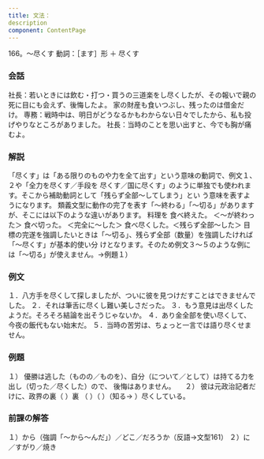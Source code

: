 ```yaml
---
title: 文法：
description
component: ContentPage
---
```



166。～尽くす
動詞：［ます］形 ＋ 尽くす
### 会話
社長：若いときには飲む・打つ・買うの三道楽をし尽くしたが、その報いで親の死に目にも会えず、後悔したよ。 家の財産も食いつぶし、残ったのは借金だけ。 専務：戦時中は、明日がどうなるかもわからない日々でしたから、私も投げやりなところがありました。 社長：当時のことを思い出すと、今でも胸が痛むよ。
### 解説
「尽くす」は「ある限りのものや力を全て出す」という意味の動詞で、例文１、２や「全力を尽くす／手段を 尽くす／国に尽くす」のように単独でも使われます。そこから補助動詞として「残らず全部～してしまう」とい う意味を表すようになります。
類義文型に動作の完了を表す「～終わる」「～切る」がありますが、そこには以下のような違いがあります。 料理を
食べ終えた。 ＜～が終わった＞ 食べ切った。 ＜完全に～した＞ 食べ尽くした。＜残らず全部～した＞
目標の完遂を強調したいときは「～切る」、残らず全部（数量）を強調したければ「～尽くす」が基本的使い分 けとなります。そのため例文３～５のような例には「～切る」が使えません。→例題１）
### 例文
１．八方手を尽くして探しましたが、ついに彼を見つけだすことはできませんでした。
２．それは筆舌に尽くし難い美しさだった。
３．もう意見は出尽くしたようだ。そろそろ結論を出そうじゃないか。
４．あり金全部を使い尽くして、今夜の飯代もない始末だ。
５．当時の苦労は、ちょっと一言では語り尽くせません。
### 例題
１） 優勝は逃した（ものの／ものを）、自分（について／として）は持てる力を出し（切った／尽くした）ので、
後悔はありません。    
２） 彼は元政治記者だけに、政界の裏（ ）裏 （ ）（ ）（知る→ ）尽くしている。
### 前課の解答
１）から（強調「～から～んだ」）／どこ／だろうか（反語→文型161）
２）に／すがり／焼き
